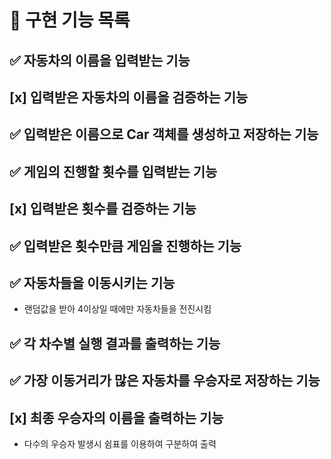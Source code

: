 # 🚀 구현 기능 목록

## ✅ 자동차의 이름을 입력받는 기능

## [x] 입력받은 자동차의 이름을 검증하는 기능

## ✅ 입력받은 이름으로 Car 객체를 생성하고 저장하는 기능

## ✅ 게임의 진행할 횟수를 입력받는 기능

## [x] 입력받은 횟수를 검증하는 기능

## ✅ 입력받은 횟수만큼 게임을 진행하는 기능

## ✅ 자동차들을 이동시키는 기능
- 랜덤값을 받아 4이상일 때에만 자동차들을 전진시킴  

## ✅ 각 차수별 실행 결과를 출력하는 기능

## ✅ 가장 이동거리가 많은 자동차를 우승자로 저장하는 기능

## [x] 최종 우승자의 이름을 출력하는 기능
- 다수의 우승자 발생시 쉼표를 이용하여 구분하여 출력
